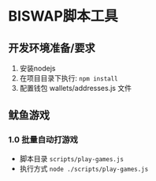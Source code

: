 # BISWAP脚本工具

## 开发环境准备/要求
1. 安装nodejs
2. 在项目目录下执行: `npm install`
3. 配置钱包 wallets/addresses.js 文件

## 鱿鱼游戏
### 1.0 批量自动打游戏
- 脚本目录 `scripts/play-games.js`
- 执行方式 `node ./scripts/play-games.js`
